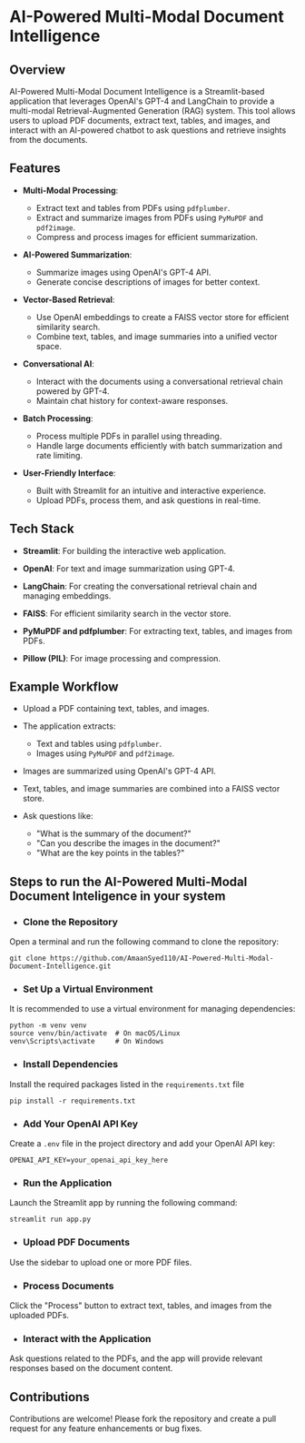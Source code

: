 # AI-Powered Multi-Modal Document Intelligence

## Overview
AI-Powered Multi-Modal Document Intelligence is a Streamlit-based application that leverages OpenAI's GPT-4 and LangChain to provide a multi-modal Retrieval-Augmented Generation (RAG) system. This tool allows users to upload PDF documents, extract text, tables, and images, and interact with an AI-powered chatbot to ask questions and retrieve insights from the documents.

## Features
- **Multi-Modal Processing**:
  - Extract text and tables from PDFs using ``pdfplumber``.
  - Extract and summarize images from PDFs using ``PyMuPDF`` and ``pdf2image``.
  - Compress and process images for efficient summarization.
 
- **AI-Powered Summarization**:
  - Summarize images using OpenAI's GPT-4 API.
  - Generate concise descriptions of images for better context.
 
- **Vector-Based Retrieval**:
  - Use OpenAI embeddings to create a FAISS vector store for efficient similarity search.
  - Combine text, tables, and image summaries into a unified vector space.
 
- **Conversational AI**:
  - Interact with the documents using a conversational retrieval chain powered by GPT-4.
  - Maintain chat history for context-aware responses.
 
- **Batch Processing**:
  - Process multiple PDFs in parallel using threading.
  - Handle large documents efficiently with batch summarization and rate limiting.
 
- **User-Friendly Interface**:
  - Built with Streamlit for an intuitive and interactive experience.
  - Upload PDFs, process them, and ask questions in real-time.
 
## Tech Stack
- **Streamlit**: For building the interactive web application.

- **OpenAI**: For text and image summarization using GPT-4.

- **LangChain**: For creating the conversational retrieval chain and managing embeddings.

- **FAISS**: For efficient similarity search in the vector store.

- **PyMuPDF and pdfplumber**: For extracting text, tables, and images from PDFs.

- **Pillow (PIL)**: For image processing and compression.

## Example Workflow
- Upload a PDF containing text, tables, and images.
  
- The application extracts:
  - Text and tables using ``pdfplumber``.
  - Images using ``PyMuPDF`` and ``pdf2image``.
  
- Images are summarized using OpenAI's GPT-4 API.
  
- Text, tables, and image summaries are combined into a FAISS vector store.

- Ask questions like:
  - "What is the summary of the document?"
  - "Can you describe the images in the document?"
  - "What are the key points in the tables?"

## Steps to run the AI-Powered Multi-Modal Document Inteligence in your system
- ### Clone the Repository
Open a terminal and run the following command to clone the repository:

```
git clone https://github.com/AmaanSyed110/AI-Powered-Multi-Modal-Document-Intelligence.git
```
- ### Set Up a Virtual Environment
It is recommended to use a virtual environment for managing dependencies:

```
python -m venv venv
source venv/bin/activate  # On macOS/Linux
venv\Scripts\activate     # On Windows
```
- ### Install Dependencies
Install the required packages listed in the ```requirements.txt``` file
```
pip install -r requirements.txt
```
- ### Add Your OpenAI API Key
Create a ```.env``` file in the project directory and add your OpenAI API key:
```
OPENAI_API_KEY=your_openai_api_key_here
```
- ### Run the Application
Launch the Streamlit app by running the following command:
```
streamlit run app.py
```
- ### Upload PDF Documents
Use the sidebar to upload one or more PDF files.

- ### Process Documents
Click the "Process" button to extract text, tables, and images from the uploaded PDFs.

- ### Interact with the Application
Ask questions related to the PDFs, and the app will provide relevant responses based on the document content.

## Contributions
Contributions are welcome! Please fork the repository and create a pull request for any feature enhancements or bug fixes.

